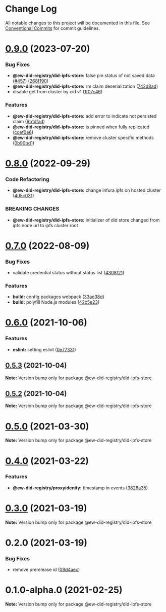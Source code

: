 # Change Log

All notable changes to this project will be documented in this file. See [Conventional Commits](https://conventionalcommits.org) for commit guidelines.

# [0.9.0](https://github.com/energywebfoundation/ew-did-registry/compare/v0.8.0...v0.9.0) (2023-07-20)

### Bug Fixes

- **@ew-did-registry/did-ipfs-store:** false pin status of not saved data ([#457](https://github.com/energywebfoundation/ew-did-registry/issues/457)) ([268f190](https://github.com/energywebfoundation/ew-did-registry/commit/268f190dd12312cf24b6c202f579137726445727))
- **@ew-did-registry/did-ipfs-store:** rm claim deserialization ([742d8ad](https://github.com/energywebfoundation/ew-did-registry/commit/742d8ad32ae7fdba490342aa7cb68bfcae36f53e))
- disable get from cluster by cid v1 ([1f07c46](https://github.com/energywebfoundation/ew-did-registry/commit/1f07c46d4f8d79d77ace165ebe5679b31a2399dd))

### Features

- **@ew-did-registry/did-ipfs-store:** add error to indicate not persisted claim ([9b1dfad](https://github.com/energywebfoundation/ew-did-registry/commit/9b1dfad03cbd2b1f767f8ec9fe01efe73681a82c))
- **@ew-did-registry/did-ipfs-store:** is pinned when fully replicated ([ccef0e6](https://github.com/energywebfoundation/ew-did-registry/commit/ccef0e600547c5b1496165706c8fb57bde04b9aa))
- **@ew-did-registry/did-ipfs-store:** remove cluster specific methods ([0b90bd1](https://github.com/energywebfoundation/ew-did-registry/commit/0b90bd157843123f8960a68235787c353b8e8972))

# [0.8.0](https://github.com/energywebfoundation/ew-did-registry/compare/v0.7.0...v0.8.0) (2022-09-29)

### Code Refactoring

- **@ew-did-registry/did-ipfs-store:** change infura ipfs on hosted cluster ([4d5c031](https://github.com/energywebfoundation/ew-did-registry/commit/4d5c031309b5a34bac474c215df83191477495cf))

### BREAKING CHANGES

- **@ew-did-registry/did-ipfs-store:** initializer of did store changed from ipfs node url to ipfs cluster root

# [0.7.0](https://github.com/energywebfoundation/ew-did-registry/compare/v0.6.2...v0.7.0) (2022-08-09)

### Bug Fixes

- validate credential status without status list ([4308f21](https://github.com/energywebfoundation/ew-did-registry/commit/4308f21a86ddd543365d9a24f7ffab8903ea0941))

### Features

- **build:** config packages webpack ([33ae38d](https://github.com/energywebfoundation/ew-did-registry/commit/33ae38d72027c262c0e80e96c9a7fefc7bb5bd90))
- **build:** polyfill Node.js modules ([42c5e23](https://github.com/energywebfoundation/ew-did-registry/commit/42c5e23d6c8356ec473d2730beeb1d7b8c3208ed))

# [0.6.0](https://github.com/energywebfoundation/ew-did-registry/compare/v0.5.1...v0.6.0) (2021-10-06)

### Features

- **eslint:** setting eslint ([0e77331](https://github.com/energywebfoundation/ew-did-registry/commit/0e773310ca665aac97d32adb5ac6bd453632bdde))

## [0.5.3](https://github.com/energywebfoundation/ew-did-registry/compare/v0.6.0...v0.5.3) (2021-10-04)

**Note:** Version bump only for package @ew-did-registry/did-ipfs-store

## [0.5.2](https://github.com/energywebfoundation/ew-did-registry/compare/v0.6.0...v0.5.2) (2021-10-04)

**Note:** Version bump only for package @ew-did-registry/did-ipfs-store

# [0.5.0](https://github.com/energywebfoundation/ew-did-registry/compare/v0.4.2...v0.5.0) (2021-03-30)

**Note:** Version bump only for package @ew-did-registry/did-ipfs-store

# [0.4.0](https://github.com/energywebfoundation/ew-did-registry/compare/v0.3.0...v0.4.0) (2021-03-22)

### Features

- **@ew-did-registry/proxyidenity:** timestamp in events ([3826a35](https://github.com/energywebfoundation/ew-did-registry/commit/3826a354193da67dc3260a0add7789cfdba02689))

# [0.3.0](https://github.com/energywebfoundation/ew-did-registry/compare/v0.2.0...v0.3.0) (2021-03-19)

**Note:** Version bump only for package @ew-did-registry/did-ipfs-store

# 0.2.0 (2021-03-19)

### Bug Fixes

- remove prerelease id ([09d4aec](https://github.com/energywebfoundation/ew-did-registry/commit/09d4aec87b2ad3e960d3907c641d6152c118e68b))

# 0.1.0-alpha.0 (2021-02-25)

**Note:** Version bump only for package @ew-did-registry/did-ipfs-store
